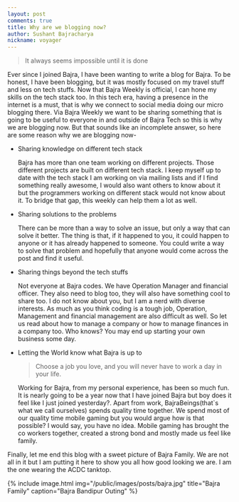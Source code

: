 ```yaml
---
layout: post
comments: true
title: Why are we blogging now?
author: Sushant Bajracharya
nickname: voyager
---
```


> It always seems impossible until it is done

Ever since I joined Bajra, I have been wanting to write a blog for Bajra. To be honest, I have been blogging, but it was mostly focused on my travel stuff and less on tech stuffs. Now that Bajra Weekly is official, I can hone my skills on the tech stack too. In this tech era, having a presence in the internet is a must, that is why we connect to social media doing our micro blogging there. Via Bajra Weekly we want to be sharing something that is going to be useful to everyone in and outside of Bajra Tech so this is why we are blogging now. But that sounds like an incomplete answer, so here are some reason why we are blogging now-

* Sharing knowledge on different tech stack

	Bajra has more than one team working on different projects. Those different projects are built on different tech stack. I keep myself up to date with the tech stack I am working on via mailing lists and if I find something really awesome, I would also want others to know about it but the programmers working on different stack would not know about it. To bridge that gap, this weekly can help them a lot as well.

* Sharing solutions to the problems
	
	There can be more than a way to solve an issue, but only a way that can solve it better. The thing is that, if it happened to you, it could happen to anyone or it has already happened to someone. You could write a way to solve that problem and hopefully that anyone would come across the post and find it useful.

* Sharing things beyond the tech stuffs

	Not everyone at Bajra codes. We have Operation Manager and financial officer. They also need to blog too, they will also have something cool to share too. I do not know about you, but I am a nerd with diverse interests. As much as you think coding is a tough job, Operation, Management and financial management are also difficult as well. So let us read about how to manage a company or how to manage finances in a company too. Who knows? You may end up starting your own business some day.

* Letting the World know what Bajra is up to
	
	> Choose a job you love, and you will never have to work a day in your life. 

	Working for Bajra, from my personal experience, has been so much fun. It is nearly going to be a year now that I have joined Bajra but boy does it feel like I just joined yesterday?. Apart from work, BajraBeings(that`s what we call ourselves) spends quality time together. We spend most of our quality time mobile gaming but you would argue how is that possible? I would say, you have no idea. Mobile gaming has brought the co workers together, created a strong bond and mostly made us feel like family.

Finally, let me end this blog with a sweet picture of Bajra Family. We are not all in it but I am putting it here to show you all how good looking we are. I am the one wearing the ACDC tanktop.

{% include image.html
            img="/public/images/posts/bajra.jpg"
            title="Bajra Family"
            caption="Bajra Bandipur Outing" %}

